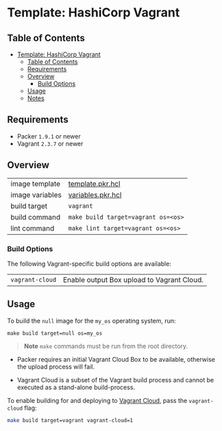 # Template: HashiCorp Vagrant

## Table of Contents

<!-- TOC -->
* [Template: HashiCorp Vagrant](#template-hashicorp-vagrant)
  * [Table of Contents](#table-of-contents)
  * [Requirements](#requirements)
  * [Overview](#overview)
    * [Build Options](#build-options)
  * [Usage](#usage)
  * [Notes](#notes)
<!-- TOC -->

## Requirements

- Packer `1.9.1` or newer
- Vagrant `2.3.7` or newer

## Overview

|                 |                                        |
|-----------------|----------------------------------------|
| image template  | [template.pkr.hcl](template.pkr.hcl)   |
| image variables | [variables.pkr.hcl](variables.pkr.hcl) |
| build target    | `vagrant`                              |
| build command   | `make build target=vagrant os=<os>`    |
| lint command    | `make lint target=vagrant os=<os>`     |

### Build Options

The following Vagrant-specific build options are available:

|                 |                                            |
|-----------------|--------------------------------------------|
| `vagrant-cloud` | Enable output Box upload to Vagrant Cloud. |

## Usage

To build the `null` image for the `my_os` operating system, run:

```shell
make build target=null os=my_os
```

> **Note**
> `make` commands must be run from the root directory.


* Packer requires an initial Vagrant Cloud Box to be available, otherwise the upload process will fail.

* Vagrant Cloud is a subset of the Vagrant build process and cannot be executed as a stand-alone build-process.

To enable building for and deploying to [Vagrant Cloud](https://app.vagrantup.com/), pass the `vagrant-cloud` flag:

```sh
make build target=vagrant vagrant-cloud=1
```
